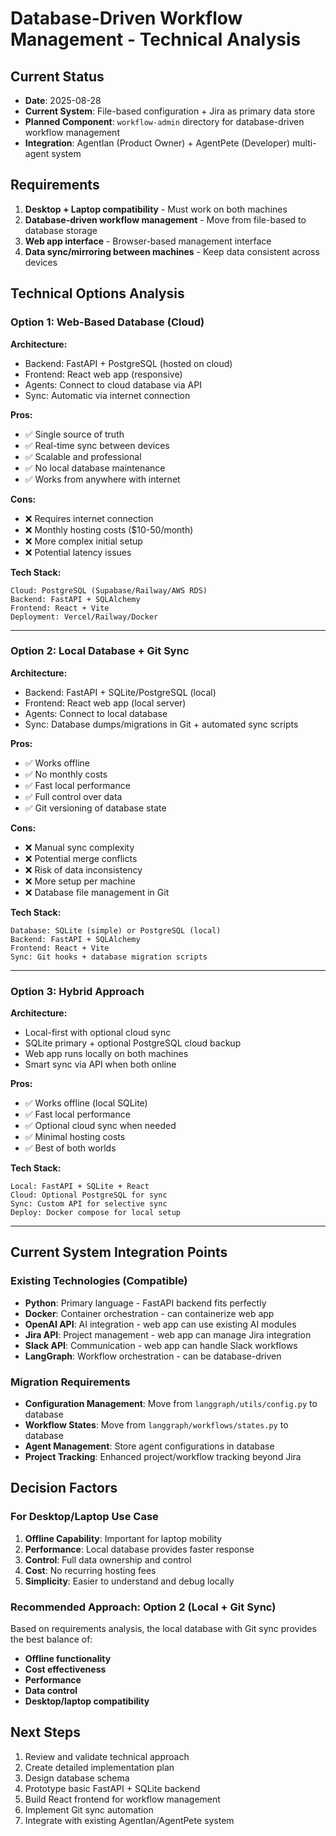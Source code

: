 # Database-Driven Workflow Management - Technical Analysis

## Current Status
- **Date**: 2025-08-28
- **Current System**: File-based configuration + Jira as primary data store
- **Planned Component**: `workflow-admin` directory for database-driven workflow management
- **Integration**: AgentIan (Product Owner) + AgentPete (Developer) multi-agent system

## Requirements
1. **Desktop + Laptop compatibility** - Must work on both machines
2. **Database-driven workflow management** - Move from file-based to database storage
3. **Web app interface** - Browser-based management interface
4. **Data sync/mirroring between machines** - Keep data consistent across devices

## Technical Options Analysis

### Option 1: Web-Based Database (Cloud)

**Architecture:**
- Backend: FastAPI + PostgreSQL (hosted on cloud)
- Frontend: React web app (responsive)
- Agents: Connect to cloud database via API
- Sync: Automatic via internet connection

**Pros:**
- ✅ Single source of truth
- ✅ Real-time sync between devices
- ✅ Scalable and professional
- ✅ No local database maintenance
- ✅ Works from anywhere with internet

**Cons:**
- ❌ Requires internet connection
- ❌ Monthly hosting costs ($10-50/month)
- ❌ More complex initial setup
- ❌ Potential latency issues

**Tech Stack:**
```
Cloud: PostgreSQL (Supabase/Railway/AWS RDS)
Backend: FastAPI + SQLAlchemy
Frontend: React + Vite
Deployment: Vercel/Railway/Docker
```

---

### Option 2: Local Database + Git Sync

**Architecture:**
- Backend: FastAPI + SQLite/PostgreSQL (local)
- Frontend: React web app (local server)
- Agents: Connect to local database
- Sync: Database dumps/migrations in Git + automated sync scripts

**Pros:**
- ✅ Works offline
- ✅ No monthly costs
- ✅ Fast local performance
- ✅ Full control over data
- ✅ Git versioning of database state

**Cons:**
- ❌ Manual sync complexity
- ❌ Potential merge conflicts
- ❌ Risk of data inconsistency
- ❌ More setup per machine
- ❌ Database file management in Git

**Tech Stack:**
```
Database: SQLite (simple) or PostgreSQL (local)
Backend: FastAPI + SQLAlchemy  
Frontend: React + Vite
Sync: Git hooks + database migration scripts
```

---

### Option 3: Hybrid Approach

**Architecture:**
- Local-first with optional cloud sync
- SQLite primary + optional PostgreSQL cloud backup
- Web app runs locally on both machines
- Smart sync via API when both online

**Pros:**
- ✅ Works offline (local SQLite)
- ✅ Fast local performance
- ✅ Optional cloud sync when needed
- ✅ Minimal hosting costs
- ✅ Best of both worlds

**Tech Stack:**
```
Local: FastAPI + SQLite + React
Cloud: Optional PostgreSQL for sync
Sync: Custom API for selective sync
Deploy: Docker compose for local setup
```

---

## Current System Integration Points

### Existing Technologies (Compatible)
- **Python**: Primary language - FastAPI backend fits perfectly
- **Docker**: Container orchestration - can containerize web app
- **OpenAI API**: AI integration - web app can use existing AI modules
- **Jira API**: Project management - web app can manage Jira integration
- **Slack API**: Communication - web app can handle Slack workflows
- **LangGraph**: Workflow orchestration - can be database-driven

### Migration Requirements
- **Configuration Management**: Move from `langgraph/utils/config.py` to database
- **Workflow States**: Move from `langgraph/workflows/states.py` to database
- **Agent Management**: Store agent configurations in database
- **Project Tracking**: Enhanced project/workflow tracking beyond Jira

## Decision Factors

### For Desktop/Laptop Use Case
1. **Offline Capability**: Important for laptop mobility
2. **Performance**: Local database provides faster response
3. **Control**: Full data ownership and control
4. **Cost**: No recurring hosting fees
5. **Simplicity**: Easier to understand and debug locally

### Recommended Approach: Option 2 (Local + Git Sync)
Based on requirements analysis, the local database with Git sync provides the best balance of:
- **Offline functionality**
- **Cost effectiveness** 
- **Performance**
- **Data control**
- **Desktop/laptop compatibility**

## Next Steps
1. Review and validate technical approach
2. Create detailed implementation plan
3. Design database schema
4. Prototype basic FastAPI + SQLite backend
5. Build React frontend for workflow management
6. Implement Git sync automation
7. Integrate with existing AgentIan/AgentPete system